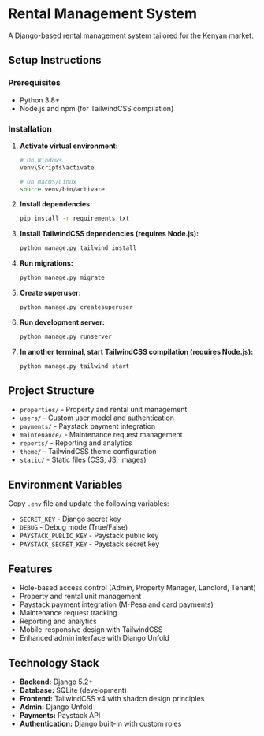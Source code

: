 # Rental Management System

A Django-based rental management system tailored for the Kenyan market.

## Setup Instructions

### Prerequisites
- Python 3.8+
- Node.js and npm (for TailwindCSS compilation)

### Installation

1. **Activate virtual environment:**
   ```bash
   # On Windows
   venv\Scripts\activate
   
   # On macOS/Linux
   source venv/bin/activate
   ```

2. **Install dependencies:**
   ```bash
   pip install -r requirements.txt
   ```

3. **Install TailwindCSS dependencies (requires Node.js):**
   ```bash
   python manage.py tailwind install
   ```

4. **Run migrations:**
   ```bash
   python manage.py migrate
   ```

5. **Create superuser:**
   ```bash
   python manage.py createsuperuser
   ```

6. **Run development server:**
   ```bash
   python manage.py runserver
   ```

7. **In another terminal, start TailwindCSS compilation (requires Node.js):**
   ```bash
   python manage.py tailwind start
   ```

## Project Structure

- `properties/` - Property and rental unit management
- `users/` - Custom user model and authentication
- `payments/` - Paystack payment integration
- `maintenance/` - Maintenance request management
- `reports/` - Reporting and analytics
- `theme/` - TailwindCSS theme configuration
- `static/` - Static files (CSS, JS, images)

## Environment Variables

Copy `.env` file and update the following variables:
- `SECRET_KEY` - Django secret key
- `DEBUG` - Debug mode (True/False)
- `PAYSTACK_PUBLIC_KEY` - Paystack public key
- `PAYSTACK_SECRET_KEY` - Paystack secret key

## Features

- Role-based access control (Admin, Property Manager, Landlord, Tenant)
- Property and rental unit management
- Paystack payment integration (M-Pesa and card payments)
- Maintenance request tracking
- Reporting and analytics
- Mobile-responsive design with TailwindCSS
- Enhanced admin interface with Django Unfold

## Technology Stack

- **Backend:** Django 5.2+
- **Database:** SQLite (development)
- **Frontend:** TailwindCSS v4 with shadcn design principles
- **Admin:** Django Unfold
- **Payments:** Paystack API
- **Authentication:** Django built-in with custom roles
